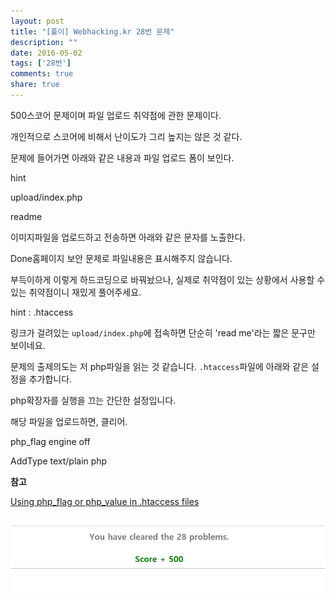 ```yaml
---
layout: post
title: "[풀이] Webhacking.kr 28번 문제"
description: ""
date: 2016-05-02
tags: ['28번']
comments: true
share: true
---
```


500스코어 문제이며 파일 업로드 취약점에 관한 문제이다.

개인적으로 스코어에 비해서 난이도가 그리 높지는 않은 것 같다.

문제에 들어가면 아래와 같은 내용과 파일 업로드 폼이 보인다.

  

hint

upload/index.php

  

<?

$pw = "???";

?>

readme

  

이미지파일을 업로드하고 전송하면 아래와 같은 문자를 노출한다.

  

Done홈페이지 보안 문제로 파일내용은 표시해주지 않습니다.

부득이하게 이렇게 하드코딩으로 바꿔놨으나, 실제로 취약점이 있는 상황에서 사용할 수 있는 취약점이니 재밌게 풀어주세요.

  

hint : .htaccess

  

링크가 걸려있는 `upload/index.php`에 접속하면 단순히 'read me'라는 짧은 문구만 보이네요.

문제의 출제의도는 저 php파일을 읽는 것 같습니다. `.htaccess`파일에 아래와 같은 설정을 추가합니다.

  

php확장자를 실행을 끄는 간단한 설정입니다.

해당 파일을 업로드하면, 클리어.

  

php_flag engine off

AddType text/plain php

  

**참고**

[Using php_flag or php_value in .htaccess
files](https://support.tigertech.net/php-value)

  

![](/assets/images/posts/615/254FCE4E5726AC9605A3CD.PNG)

  

